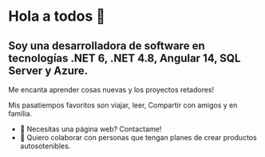 # Hola a todos 👋

## Soy una desarrolladora de software en tecnologías  .NET 6, .NET 4.8, Angular 14, SQL Server y Azure.

Me encanta aprender cosas nuevas y los proyectos retadores!

Mis pasatiempos favoritos son viajar, leer, Compartir con amigos y en familia. 

- 🌱 Necesitas una página web? Contactame!
- 👯 Quiero colaborar con personas que tengan planes de crear productos autosotenibles.
